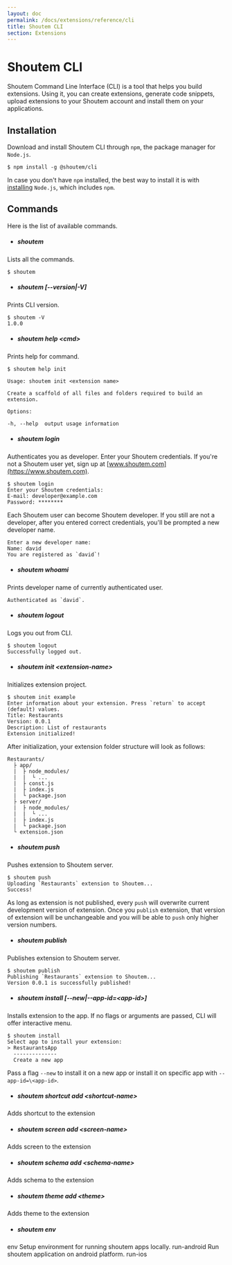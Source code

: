 ```yaml
---
layout: doc
permalink: /docs/extensions/reference/cli
title: Shoutem CLI
section: Extensions
---
```


# Shoutem CLI
Shoutem Command Line Interface (CLI) is a tool that helps you build extensions. Using it, you can create extensions, generate code snippets, upload extensions to your Shoutem account and install them on your applications.

## Installation
Download and install Shoutem CLI through `npm`, the package manager for `Node.js`.

```ShellSession
$ npm install -g @shoutem/cli
```

In case you don't have `npm` installed, the best way to install it is with [installing](https://nodejs.org/en/download/) `Node.js`, which includes `npm`.

## Commands

Here is the list of available commands.

- ##### shoutem

Lists all the commands.

```ShellSession
$ shoutem
```

- ##### shoutem [--version|-V]

Prints CLI version.

```ShellSession
$ shoutem -V
1.0.0
```

- ##### shoutem help \<cmd>

Prints help for command.

```ShellSession
$ shoutem help init

Usage: shoutem init <extension name>

Create a scaffold of all files and folders required to build an extension.

Options:

-h, --help  output usage information
```

- ##### shoutem login

Authenticates you as developer. Enter your Shoutem credentials. If you're not a Shoutem user yet, sign up at [www.shoutem.com](https://www.shoutem.com).

```ShellSession
$ shoutem login
Enter your Shoutem credentials:
E-mail: developer@example.com
Password: ********
```

Each Shoutem user can become Shoutem developer. If you still are not a developer, after you entered correct credentials, you'll be prompted a new developer name.

```ShellSession
Enter a new developer name:
Name: david
You are registered as `david`!
```

- ##### shoutem whoami

Prints developer name of currently authenticated user.

```ShellSession
Authenticated as `david`.
```

- ##### shoutem logout

Logs you out from CLI.

```ShellSession
$ shoutem logout
Successfully logged out.
```

- ##### shoutem init \<extension-name>

Initializes extension project.

```ShellSession
$ shoutem init example
Enter information about your extension. Press `return` to accept (default) values.
Title: Restaurants
Version: 0.0.1
Description: List of restaurants
Extension initialized!
```

After initialization, your extension folder structure will look as follows:

```
Restaurants/
  ├ app/
  |  ├ node_modules/
  |  |  └ ...
  |  ├ const.js
  |  ├ index.js
  |  └ package.json
  ├ server/
  |  ├ node_modules/
  |  |  └ ...
  |  ├ index.js
  |  └ package.json
  └ extension.json
```

- ##### shoutem push

Pushes extension to Shoutem server.

```ShellSession
$ shoutem push
Uploading `Restaurants` extension to Shoutem...
Success!
```

As long as extension is not published, every `push` will overwrite current development version of extension. Once you `publish` extension, that version of extension will be unchangeable and you will be able to `push` only higher version numbers.

- ##### shoutem publish

Publishes extension to Shoutem server.

```ShelSession
$ shoutem publish
Publishing `Restaurants` extension to Shoutem...
Version 0.0.1 is successfully published!
```

- ##### shoutem install [--new|--app-id=\<app-id>]

Installs extension to the app. If no flags or arguments are passed, CLI will offer interactive menu.

```ShellSession
$ shoutem install
Select app to install your extension:
> RestaurantsApp
  --------------
  Create a new app
```

Pass a flag `--new` to install it on a new app or install it on specific app with `--app-id=\<app-id>`.

- ##### shoutem shortcut add \<shortcut-name>

Adds shortcut to the extension

- ##### shoutem screen add \<screen-name>

Adds screen to the extension

- ##### shoutem schema add \<schema-name>

Adds schema to the extension

- ##### shoutem theme add \<theme>

Adds theme to the extension

- ##### shoutem env


env           Setup environment for running shoutem apps locally.
    run-android   Run shoutem application on android platform.
    run-ios

